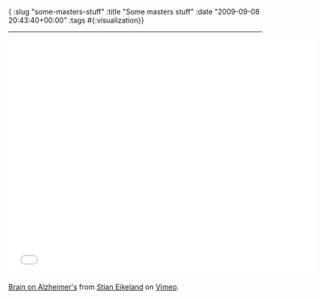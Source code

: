 { :slug "some-masters-stuff"
  :title "Some masters stuff"
  :date "2009-09-08 20:43:40+00:00"
  :tags #{:visualization}}

------

<iframe src="//player.vimeo.com/video/6483482" width="605" height="468" frameborder="0" webkitallowfullscreen mozallowfullscreen allowfullscreen></iframe> <p><a href="http://vimeo.com/6483482">Brain on Alzheimer's</a> from <a href="http://vimeo.com/eikeland">Stian Eikeland</a> on <a href="https://vimeo.com">Vimeo</a>.</p>
